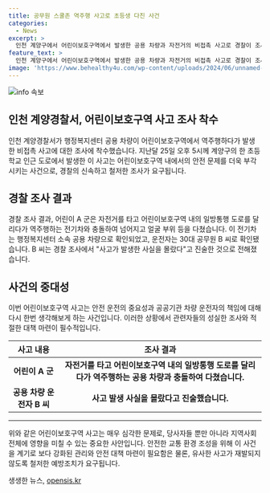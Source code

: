 ```yaml
---
title: 공무원 스쿨존 역주행 사고로 초등생 다친 사건
categories:
  - News
excerpt: >
  인천 계양구에서 어린이보호구역에서 발생한 공용 차량과 자전거의 비접촉 사고로 경찰이 조사에 착수했다. 행정복지센터 소속의 공용 차량이 역주행하여 자전거와 충돌한 사고로, 경찰은 운전자 B씨에 대한 조사를 진행 중이다. 사고 당시 운전자는 사고 발생 사실을 모른다고 주장하고 있으며, CCTV 영상과 차량 조회 등을 통해 사고 경위를 밝히고 있다. (사진=)
feature_text: >
  인천 계양구에서 어린이보호구역에서 발생한 공용 차량과 자전거의 비접촉 사고로 경찰이 조사에 착수했다. 행정복지센터 소속의 공용 차량이 역주행하여 자전거와 충돌한 사고로, 경찰은 운전자 B씨에 대한 조사를 진행 중이다. 사고 당시 운전자는 사고 발생 사실을 모른다고 주장하고 있으며, CCTV 영상과 차량 조회 등을 통해 사고 경위를 밝히고 있다. (사진=)
image: 'https://www.behealthy4u.com/wp-content/uploads/2024/06/unnamed-file.png'
---
```


<p><img src="https://www.behealthy4u.com/wp-content/uploads/2024/06/unnamed-file.png" alt="info 속보" /></p>

<h2 data-ke-size="size26">인천 계양경찰서, 어린이보호구역 사고 조사 착수</h2>

<p data-ke-size="size16">인천 계양경찰서가 행정복지센터 공용 차량이 어린이보호구역에서 역주행하다가 발생한 비접촉 사고에 대한 조사에 착수했습니다. 지난달 25일 오후 5시께 계양구의 한 초등학교 인근 도로에서 발생한 이 사고는 어린이보호구역 내에서의 안전 문제를 더욱 부각시키는 사건으로, 경찰의 신속하고 철저한 조사가 요구됩니다.</p>

<h2 data-ke-size="size26">경찰 조사 결과</h2>

<p data-ke-size="size16">경찰 조사 결과, 어린이 A 군은 자전거를 타고 어린이보호구역 내의 일방통행 도로를 달리다가 역주행하는 전기차와 충돌하여 넘어지고 얼굴 부위 등을 다쳤습니다. 이 전기차는 행정복지센터 소속 공용 차량으로 확인되었고, 운전자는 30대 공무원 B 씨로 확인됐습니다. B 씨는 경찰 조사에서 "사고가 발생한 사실을 몰랐다"고 진술한 것으로 전해졌습니다.</p>

<h2 data-ke-size="size26">사건의 중대성</h2>

<p data-ke-size="size16">이번 어린이보호구역 사고는 안전 운전의 중요성과 공공기관 차량 운전자의 책임에 대해 다시 한번 생각해보게 하는 사건입니다. 이러한 상황에서 관련자들의 성실한 조사와 적절한 대책 마련이 필수적입니다.</p>

<table>
    <thead>
        <tr>
            <th style="text-align: center;">사고 내용</th>
            <th style="text-align: center;">조사 결과</th>
        </tr>
    </thead>
    <tbody>
        <tr>
            <td style="text-align: center; height: 17px;"><b>어린이 A 군</b></td>
            <td style="text-align: center; height: 17px;"><b>자전거를 타고 어린이보호구역 내의 일방통행 도로를 달리다가 역주행하는 공용 차량과 충돌하여 다쳤습니다.</b></td>
        </tr>
        <tr>
            <td style="text-align: center; height: 17px;"><b>공용 차량 운전자 B 씨</b></td>
            <td style="text-align: center; height: 17px;"><b>사고 발생 사실을 몰랐다고 진술했습니다.</b></td>
        </tr>
    </tbody>
</table>

<hr>

<p data-ke-size="size16">위와 같은 어린이보호구역 사고는 매우 심각한 문제로, 당사자들 뿐만 아니라 지역사회 전체에 영향을 미칠 수 있는 중요한 사안입니다. 안전한 교통 환경 조성을 위해 이 사건을 계기로 보다 강화된 관리와 안전 대책 마련이 필요함은 물론, 유사한 사고가 재발되지 않도록 철저한 예방조치가 요구됩니다.</p>
생생한 뉴스, <a href="https://opensis.kr" rel="dofollow">opensis.kr</a>



